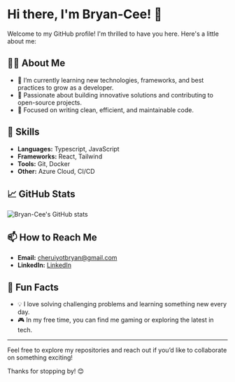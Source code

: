 # Hi there, I'm Bryan-Cee! 👋

Welcome to my GitHub profile! I'm thrilled to have you here. Here's a little about me:

## 🧑‍💻 About Me
- 🌱 I’m currently learning new technologies, frameworks, and best practices to grow as a developer.
- 🚀 Passionate about building innovative solutions and contributing to open-source projects.
- 🎯 Focused on writing clean, efficient, and maintainable code.

## 💼 Skills
- **Languages:** Typescript, JavaScript
- **Frameworks:** React, Tailwind
- **Tools:** Git, Docker
- **Other:** Azure Cloud, CI/CD

## 📈 GitHub Stats
![Bryan-Cee's GitHub stats](https://github-readme-stats.vercel.app/api?username=Bryan-Cee&show_icons=true&theme=radical)

## 📫 How to Reach Me
- **Email:** cheruiyotbryan@gmail.com
- **LinkedIn:** [LinkedIn](https://www.linkedin.com/in/bryan-cee/)

## 🌟 Fun Facts
- 💡 I love solving challenging problems and learning something new every day.
- 🎮 In my free time, you can find me gaming or exploring the latest in tech.

---

Feel free to explore my repositories and reach out if you’d like to collaborate on something exciting!

Thanks for stopping by! 😊
